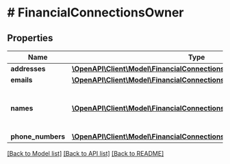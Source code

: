 # # FinancialConnectionsOwner

## Properties

Name | Type | Description | Notes
------------ | ------------- | ------------- | -------------
**addresses** | [**\OpenAPI\Client\Model\FinancialConnectionsOwnerAddressesInner[]**](FinancialConnectionsOwnerAddressesInner.md) |  |
**emails** | [**\OpenAPI\Client\Model\FinancialConnectionsOwnerEmailsInner[]**](FinancialConnectionsOwnerEmailsInner.md) |  |
**names** | [**\OpenAPI\Client\Model\FinancialConnectionsOwnerNamesInner[]**](FinancialConnectionsOwnerNamesInner.md) | List of names associated with the owner |
**phone_numbers** | [**\OpenAPI\Client\Model\FinancialConnectionsOwnerPhoneNumbersInner[]**](FinancialConnectionsOwnerPhoneNumbersInner.md) |  |

[[Back to Model list]](../../README.md#models) [[Back to API list]](../../README.md#endpoints) [[Back to README]](../../README.md)
